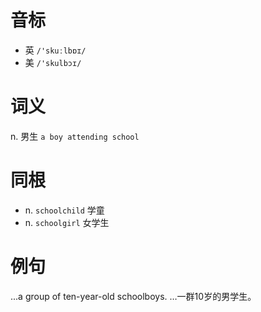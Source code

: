 # 音标

- 英 `/'skuːlbɒɪ/`
- 美 `/'skulbɔɪ/`

# 词义

n. 男生
`a boy attending school`

# 同根

- n. `schoolchild` 学童
- n. `schoolgirl` 女学生

# 例句

...a group of ten-year-old schoolboys.
…一群10岁的男学生。


